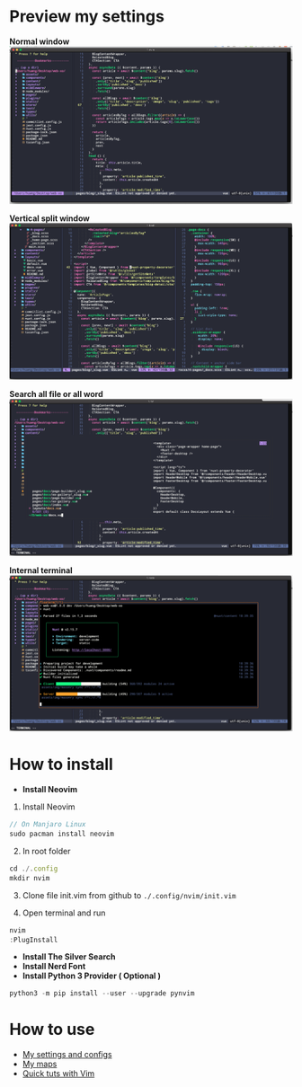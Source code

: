 # Preview my settings
**Normal window**
![enter image description here](./preview/image1.png)

**Vertical split window**
![enter image description here](./preview/image3.png)

**Search all file or all word**
![enter image description here](./preview/image4.png)

**Internal terminal**
![enter image description here](./preview/image2.png)

# How to install
- **Install Neovim**
1. Install Neovim

```jsx
// On Manjaro Linux
sudo pacman install neovim 
```

2. In root folder

```jsx
cd ./.config
mkdir nvim

```

3. Clone file init.vim from github to `./.config/nvim/init.vim`

4. Open terminal and run

```jsx
nvim
:PlugInstall
```
- **Install The Silver Search**
- **Install Nerd Font**
- **Install Python 3 Provider ( Optional )**
```jsx
python3 -m pip install --user --upgrade pynvim
```

# How to use
- [My settings and configs](https://github.com/kmacoders/vim-kmacoders/blob/master/docs/MySettings.md)
- [My maps](https://github.com/kmacoders/vim-kmacoders/blob/master/docs/MyMaps.md)
- [Quick tuts with Vim](https://github.com/kmacoders/vim-kmacoders/blob/master/docs/QuickTutorial.md)
